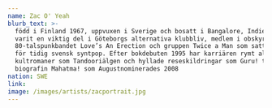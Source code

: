 ```yaml
---
name: Zac O' Yeah
blurb_text: >-
  född i Finland 1967, uppvuxen i Sverige och bosatt i Bangalore, Indien och har
  varit en viktig del i Göteborgs alternativa klubbliv, medlem i obskyra
  80-talspunkbandet Love’s An Erection och gruppen Twice a Man som satte tonen
  för tidig svensk syntpop. Efter bokdebuten 1995 har karriären rymt allt från
  kultromaner som Tandooriälgen och hyllade reseskildringar som Guru! till
  biografin Mahatma! som Augustnominerades 2008
nation: SWE
link:
image: /images/artists/zacportrait.jpg
---
```


